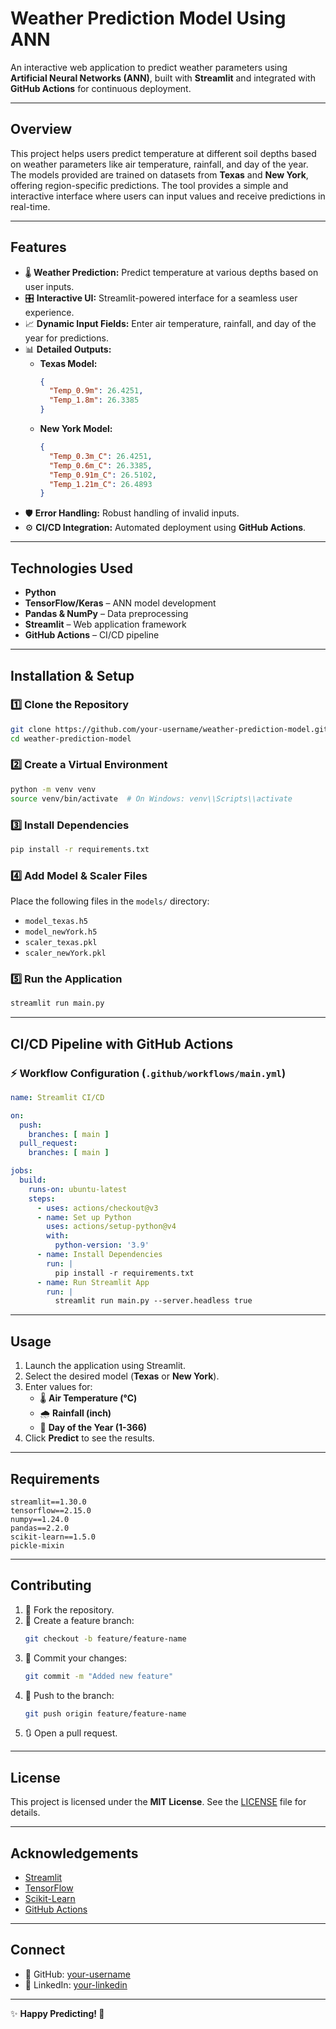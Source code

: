 # **Weather Prediction Model Using ANN**

An interactive web application to predict weather parameters using **Artificial Neural Networks (ANN)**, built with **Streamlit** and integrated with **GitHub Actions** for continuous deployment.

---

## **Overview**

This project helps users predict temperature at different soil depths based on weather parameters like air temperature, rainfall, and day of the year. The models provided are trained on datasets from **Texas** and **New York**, offering region-specific predictions. The tool provides a simple and interactive interface where users can input values and receive predictions in real-time.

---

## **Features**

- 🌡 **Weather Prediction:** Predict temperature at various depths based on user inputs.
- 🎛 **Interactive UI:** Streamlit-powered interface for a seamless user experience.
- 📈 **Dynamic Input Fields:** Enter air temperature, rainfall, and day of the year for predictions.
- 📊 **Detailed Outputs:**
  - **Texas Model:**
    ```json
    {
      "Temp_0.9m": 26.4251,
      "Temp_1.8m": 26.3385
    }
    ```
  - **New York Model:**
    ```json
    {
      "Temp_0.3m_C": 26.4251,
      "Temp_0.6m_C": 26.3385,
      "Temp_0.91m_C": 26.5102,
      "Temp_1.21m_C": 26.4893
    }
    ```
- 🛡 **Error Handling:** Robust handling of invalid inputs.
- ⚙️ **CI/CD Integration:** Automated deployment using **GitHub Actions**.

---

## **Technologies Used**

- **Python**
- **TensorFlow/Keras** – ANN model development
- **Pandas & NumPy** – Data preprocessing
- **Streamlit** – Web application framework
- **GitHub Actions** – CI/CD pipeline

---

## **Installation & Setup**

### 1️⃣ **Clone the Repository**

```bash
git clone https://github.com/your-username/weather-prediction-model.git
cd weather-prediction-model
```

### 2️⃣ **Create a Virtual Environment**

```bash
python -m venv venv
source venv/bin/activate  # On Windows: venv\\Scripts\\activate
```

### 3️⃣ **Install Dependencies**

```bash
pip install -r requirements.txt
```

### 4️⃣ **Add Model & Scaler Files**

Place the following files in the `models/` directory:

- `model_texas.h5`
- `model_newYork.h5`
- `scaler_texas.pkl`
- `scaler_newYork.pkl`

### 5️⃣ **Run the Application**

```bash
streamlit run main.py
```

---

## **CI/CD Pipeline with GitHub Actions**

### ⚡ **Workflow Configuration** (`.github/workflows/main.yml`)

```yaml
name: Streamlit CI/CD

on:
  push:
    branches: [ main ]
  pull_request:
    branches: [ main ]

jobs:
  build:
    runs-on: ubuntu-latest
    steps:
      - uses: actions/checkout@v3
      - name: Set up Python
        uses: actions/setup-python@v4
        with:
          python-version: '3.9'
      - name: Install Dependencies
        run: |
          pip install -r requirements.txt
      - name: Run Streamlit App
        run: |
          streamlit run main.py --server.headless true
```

---

## **Usage**

1. Launch the application using Streamlit.
2. Select the desired model (**Texas** or **New York**).
3. Enter values for:
   - 🌡 **Air Temperature (°C)**
   - 🌧 **Rainfall (inch)**
   - 📅 **Day of the Year (1-366)**
4. Click **Predict** to see the results.

---


## **Requirements**

```plaintext
streamlit==1.30.0
tensorflow==2.15.0
numpy==1.24.0
pandas==2.2.0
scikit-learn==1.5.0
pickle-mixin
```

---

## **Contributing**

1. 🍴 Fork the repository.
2. 🌿 Create a feature branch:
   ```bash
   git checkout -b feature/feature-name
   ```
3. 💾 Commit your changes:
   ```bash
   git commit -m "Added new feature"
   ```
4. 🚀 Push to the branch:
   ```bash
   git push origin feature/feature-name
   ```
5. 🔃 Open a pull request.

---

## **License**

This project is licensed under the **MIT License**. See the [LICENSE](LICENSE) file for details.

---

## **Acknowledgements**

- [Streamlit](https://streamlit.io/)
- [TensorFlow](https://www.tensorflow.org/)
- [Scikit-Learn](https://scikit-learn.org/)
- [GitHub Actions](https://github.com/features/actions)

---

## **Connect**

- 🔗 GitHub: [your-username](https://github.com/sandeepbandi924)
- 🔗 LinkedIn: [your-linkedin](https://www.linkedin.com/in/sandeepbandi/)

---

✨ **Happy Predicting! 🚀**

